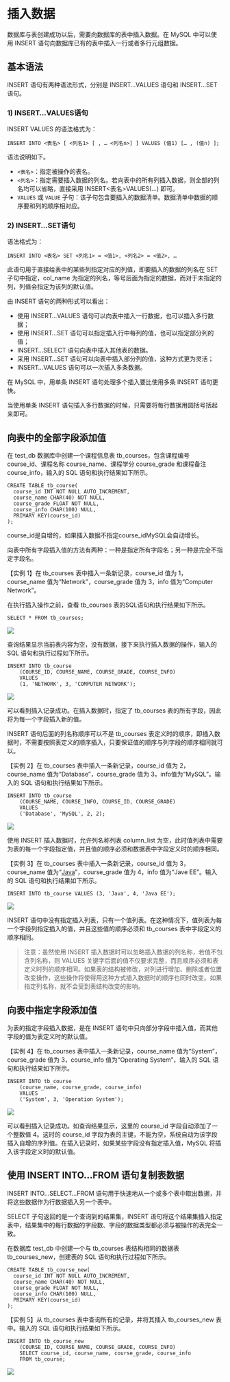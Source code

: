 # 插入数据

数据库与表创建成功以后，需要向数据库的表中插入数据。在 MySQL 中可以使用 INSERT 语句向数据库已有的表中插入一行或者多行元组数据。

##  基本语法

 INSERT 语句有两种语法形式，分别是 INSERT…VALUES 语句和 INSERT…SET 语句。

###  1\) INSERT…VALUES语句

 INSERT VALUES 的语法格式为：

```text
INSERT INTO <表名> [ <列名1> [ , … <列名n>] ] VALUES (值1) [… , (值n) ];
```

 语法说明如下。

*  `<表名>`：指定被操作的表名。
*  `<列名>`：指定需要插入数据的列名。若向表中的所有列插入数据，则全部的列名均可以省略，直接采用 INSERT&lt;表名&gt;VALUES\(…\) 即可。
*  `VALUES` 或 `VALUE` 子句：该子句包含要插入的数据清单。数据清单中数据的顺序要和列的顺序相对应。

###  2\) INSERT…SET语句

 语法格式为：

```text
INSERT INTO <表名> SET <列名1> = <值1>, <列名2> = <值2>, …
```

 此语句用于直接给表中的某些列指定对应的列值，即要插入的数据的列名在 SET 子句中指定，col\_name 为指定的列名，等号后面为指定的数据，而对于未指定的列，列值会指定为该列的默认值。

 由 INSERT 语句的两种形式可以看出：

*  使用 INSERT…VALUES 语句可以向表中插入一行数据，也可以插入多行数据；
*  使用 INSERT…SET 语句可以指定插入行中每列的值，也可以指定部分列的值；
*  INSERT…SELECT 语句向表中插入其他表的数据。
*  采用 INSERT…SET 语句可以向表中插入部分列的值，这种方式更为灵活；
*  INSERT…VALUES 语句可以一次插入多条数据。

 在 MySQL 中，用单条 INSERT 语句处理多个插入要比使用多条 INSERT 语句更快。

 当使用单条 INSERT 语句插入多行数据的时候，只需要将每行数据用圆括号括起来即可。

##  向表中的全部字段添加值

在 test\_db 数据库中创建一个课程信息表 tb\_courses，包含课程编号 course\_id、课程名称 course\_name、课程学分 course\_grade 和课程备注 course\_info，输入的 SQL 语句和执行结果如下所示。

```text
CREATE TABLE tb_course(
  course_id INT NOT NULL AUTO_INCREMENT,
  course_name CHAR(40) NOT NULL,
  course_grade FLOAT NOT NULL,
  course_info CHAR(100) NULL,
  PRIMARY KEY(course_id)
);
```

course\_id是自增的，如果插入数据不指定course\_idMySQL会自动增长。 

向表中所有字段插入值的方法有两种：一种是指定所有字段名；另一种是完全不指定字段名。

 【实例 1】在 tb\_courses 表中插入一条新记录，course\_id 值为 1，course\_name 值为“Network”，course\_grade 值为 3，info 值为“Computer Network”。

 在执行插入操作之前，查看 tb\_courses 表的SQL语句和执行结果如下所示。

```text
SELECT * FROM tb_courses;
```

![](../.gitbook/assets/image%20%2890%29.png)

 查询结果显示当前表内容为空，没有数据，接下来执行插入数据的操作，输入的 SQL 语句和执行过程如下所示。

```text
INSERT INTO tb_course
    (COURSE_ID, COURSE_NAME, COURSE_GRADE, COURSE_INFO)
    VALUES
    (1, 'NETWORK', 3, 'COMPUTER NETWORK');
```

![](../.gitbook/assets/image%20%2842%29.png)

 可以看到插入记录成功。在插入数据时，指定了 tb\_courses 表的所有字段，因此将为每一个字段插入新的值。

 INSERT 语句后面的列名称顺序可以不是 tb\_courses 表定义时的顺序，即插入数据时，不需要按照表定义的顺序插入，只要保证值的顺序与列字段的顺序相同就可以。

 【实例 2】在 tb\_courses 表中插入一条新记录，course\_id 值为 2，course\_name 值为“Database”，course\_grade 值为 3，info值为“MySQL”。输入的 SQL 语句和执行结果如下所示。

```text
INSERT INTO tb_course
    (COURSE_NAME, COURSE_INFO, COURSE_ID, COURSE_GRADE)
    VALUES
    ('Database', 'MySQL', 2, 2);
```

![](../.gitbook/assets/image%20%2810%29.png)

 使用 INSERT 插入数据时，允许列名称列表 column\_list 为空，此时值列表中需要为表的每一个字段指定值，并且值的顺序必须和数据表中字段定义时的顺序相同。

 【实例 3】在 tb\_courses 表中插入一条新记录，course\_id 值为 3，course\_name 值为“[Java](http://c.biancheng.net/java/)”，course\_grade 值为 4，info 值为“Jave EE”。输入的 SQL 语句和执行结果如下所示。

```text
INSERT INTO tb_course VALUES (3, 'Java', 4, 'Java EE');
```

![](../.gitbook/assets/image%20%2828%29.png)

 INSERT 语句中没有指定插入列表，只有一个值列表。在这种情况下，值列表为每一个字段列指定插入的值，并且这些值的顺序必须和 tb\_courses 表中字段定义的顺序相同。

> 注意：虽然使用 INSERT 插入数据时可以忽略插入数据的列名称，若值不包含列名称，则 VALUES 关键字后面的值不仅要求完整，而且顺序必须和表定义时列的顺序相同。如果表的结构被修改，对列进行增加、删除或者位置改变操作，这些操作将使得用这种方式插入数据时的顺序也同时改变。如果指定列名称，就不会受到表结构改变的影响。

##  向表中指定字段添加值

 为表的指定字段插入数据，是在 INSERT 语句中只向部分字段中插入值，而其他字段的值为表定义时的默认值。

 【实例 4】在 tb\_courses 表中插入一条新记录，course\_name 值为“System”，course\_grade 值为 3，course\_info 值为“Operating System”，输入的 SQL 语句和执行结果如下所示。

```text
INSERT INTO tb_course
    (course_name, course_grade, course_info)
    VALUES
    ('System', 3, 'Operation System');
```

![](../.gitbook/assets/image%20%2839%29.png)

 可以看到插入记录成功。如查询结果显示，这里的 course\_id 字段自动添加了一个整数值 4。这时的 course\_id 字段为表的主键，不能为空，系统自动为该字段插入自增的序列值。在插入记录时，如果某些字段没有指定插入值，MySQL 将插入该字段定义时的默认值。

##  使用 INSERT INTO…FROM 语句复制表数据

 INSERT INTO…SELECT…FROM 语句用于快速地从一个或多个表中取出数据，并将这些数据作为行数据插入另一个表中。

 SELECT 子句返回的是一个查询到的结果集，INSERT 语句将这个结果集插入指定表中，结果集中的每行数据的字段数、字段的数据类型都必须与被操作的表完全一致。

 在数据库 test\_db 中创建一个与 tb\_courses 表结构相同的数据表 tb\_courses\_new，创建表的 SQL 语句和执行过程如下所示。

```text
CREATE TABLE tb_course_new(
  course_id INT NOT NULL AUTO_INCREMENT,
  course_name CHAR(40) NOT NULL,
  course_grade FLOAT NOT NULL,
  course_info CHAR(100) NULL,
  PRIMARY KEY(course_id)
);
```

 【实例 5】从 tb\_courses 表中查询所有的记录，并将其插入 tb\_courses\_new 表中。输入的 SQL 语句和执行结果如下所示。

```text
INSERT INTO tb_course_new
    (COURSE_ID, COURSE_NAME, COURSE_GRADE, COURSE_INFO)
    SELECT course_id, course_name, course_grade, course_info
    FROM tb_course;
```

![](../.gitbook/assets/image%20%2816%29.png)

